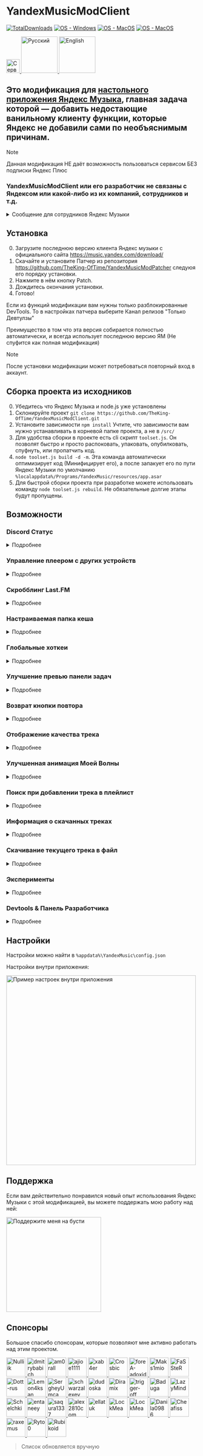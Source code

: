 # YandexMusicModClient
[![TotalDownloads](https://img.shields.io/github/downloads/TheKing-OfTime/YandexMusicModClient/total?label=Загрузок)](https://github.com/TheKing-OfTime/YandexMusicModClient/releases "Download") [![OS - Windows](https://img.shields.io/badge/OS-Windows-blue)](https://github.com/TheKing-OfTime/YandexMusicModClient/releases "Download") [![OS - MacOS](https://img.shields.io/badge/OS-Mac-blue)](https://github.com/TheKing-OfTime/YandexMusicModClient/releases "Download") [![OS - MacOS](https://img.shields.io/badge/OS-Linux-blue)](https://github.com/TheKing-OfTime/YandexMusicModClient/releases "Download")

<p align="left">
	<a href="https://discord.gg/HGNKDxwHEH">
      <img height="35.48" alt="Сервер" src="https://github.com/user-attachments/assets/b7c8a272-b48c-411f-aca3-6512086a9a18">
   </a>
   <a href="https://github.com/TheKing-OfTime/YandexMusicModClient/">
      <img width="96" alt="Русский" src="https://github.com/TheKing-OfTime/YandexMusicModClient/blob/master/assets/Ru_Badge_Highlighted.png">
   </a>
  <a href="https://github.com/TheKing-OfTime/YandexMusicModClient/blob/master/doc/en/README.md">
      <img width="96" alt="English" src="https://github.com/TheKing-OfTime/YandexMusicModClient/blob/master/assets/En_Badge.png">
   </a>
</p>

## Это модификация для [настольного приложения Яндекс Музыка](https://music.yandex.com/download/), главная задача которой — добавить недостающие ванильному клиенту функции, которые Яндекс не добавили сами по необъяснимым причинам.

> [!NOTE]  
> Данная модификация НЕ даёт возможность пользоваться сервисом БЕЗ подписки Яндекс Плюс

### YandexMusicModClient или его разработчик не связаны с Яндексом или какой-либо из их компаний, сотрудников и т.д.

<details>
   <summary>Сообщение для сотрудников Яндекс Музыки</summary>

Поскольку вы сочли мой код и идеи полезными и скопировали некоторые из них:

- [PLAYER_ACTION](https://github.com/TheKing-OfTime/YandexMusicModClient/commit/5384285a8de1101102fc21f593266807b38a304f#diff-c314348839e9fcfdd871cc449297e9cf3f9631701ff29758014ba11bf9200ba0)
- [Локальное переопределение экспериментов](https://github.com/TheKing-OfTime/YandexMusicModClient/commit/ea1939b5e81815bce7aa02c26ee3b165fd1396f3) (Появилось в ванильной версии через [~40 дней](https://github.com/TheKing-OfTime/YandexMusicModClient/commit/8ab94847fe36fe19e3500ab331adcb175f110387))
- [Исправление проблемы, из-за которой эквалайзер не применялся при запуске приложения](https://github.com/TheKing-OfTime/YandexMusicModClient/commit/7ebf999a87a0ffcfaa1d8ef5a4d576cbae853e3b) (Появилось в ванильной версии через ~50 дней с выходом 5.48.1)

и добавили их в ванильный клиент, возможно, вы захотите нанять меня.
Моя работа будет намного эффективнее, если я буду работать над исходным кодом в уютном офисе, а не с минифицированной и прогнанной через webpack версией кода
</details>

## Установка

0. Загрузите последнюю версию клиента Яндекс музыки с официального сайта https://music.yandex.com/download/
1. Скачайте и установите Патчер из репозитория https://github.com/TheKing-OfTime/YandexMusicModPatcher следуюя его порядку установки.
2. Нажмите в нём кнопку Patch.
3. Дождитесь окончания установки.
4. Готово!

Если из функций модификации вам нужны только разблокированные DevTools.
То в настройках патчера выберите Канал релизов "Только Девтулзы"

Преимущество в том что эта версия собирается полностью автоматически, и всегда использует последнюю версию ЯМ (Не спуфится как полная модификация)


> [!NOTE]  
> После установки модификации может потребоваться повторный вход в аккаунт.

## Сборка проекта из исходников

0. Убедитесь что Яндекс Музыка и node.js уже установлены
1. Склонируйте проект `git clone https://github.com/TheKing-OfTime/YandexMusicModClient.git`
2. Установите зависимости `npm install` Учтите, что зависимости вам нужно устанавливать в корневой папке проекта, а не в `/src/`
3. Для удобства сборки в проекте есть cli скрипт `toolset.js`. Он позволят быстро и просто распоковать, упаковать, опубилковать, спуфнуть, или пропатчить код.
4. `node toolset.js build -d -m`. Эта команда автоматически оптимизирует код (Минифицирует его), а после запакует его по пути Яндекс Музыки по умолчанию `%localappdata%/Programs/YandexMusic/resources/app.asar`
5. Для быстрой сборки проекта при разработке можете использовать команду `node toolset.js rebuild`. Не обязательные долгие этапы будут пропущены.
## Возможности

### Discord Статус
<details>
   <summary>Подробнее</summary>

<details>
   <summary>Настройки</summary>

      "discordRPC": {
			"enable": true or false,                         //Включает или отключает disocrd RPC
			"applicationIDForRPC": "1124055337234858005",    //ID пользовательского приложения вашего для discord RPC
			"showButtons": true or false,                    //Включает или отключает все кнопки в статусе discord 
			"overrideDeepLinksExperiment": true or false,    //Включает или отключает разделение веб-кнопок и кнопок рабочего стола на одну кнопку
			"showGitHubButton": true or false,               //Включает или отключает кнопку Github, если для параметра overrideDeepLinksExperiment установлено значение true
			"afkTimeout": 15,				 //Время в минутах через которое статус в дискорде пропадёт если трек был поставлен на паузу.
			"showAlbum": true or false,                      //Включает или отключает строчку с информацией о альбоме в статусе discord 
   			"showSmallIcon": true or false,                  //Включает или отключает икноку статуса прослушивания в статусе discord 
      }

</details>


Добавляет поддержку отображения текущего трека как статуса в Discord
![image](https://github.com/user-attachments/assets/ff3b0726-6f83-4849-bce6-c5eb31523efa)

</details>

### Управление плеером с других устройств
<details>
   <summary>Подробнее</summary>


Добавляет поддержку управления воспроизведением настольного клиента с других устройств.
<div>
	<img width="250" alt="Список устройств для воспроизведения" src="https://github.com/user-attachments/assets/17196b75-85c4-42f0-af81-ab62123fde5c">
	<img width="250" alt="Управление воспроизведение с телефона на ПК клиенте" src="https://github.com/user-attachments/assets/305a94f9-4908-4c47-9d75-c0838dbad805">
</div>
<div>
	<img width="504" alt="DiscordCanary_q3lSyzS2R9" src="https://github.com/user-attachments/assets/ebd7a0c0-db68-4c26-b0f9-481e1ea9e57b" />
	<br/>
	<img width="504" alt="Яндекс_Музыка_1AZwtDf0Tz" src="https://github.com/user-attachments/assets/ec3cba2f-9b58-4a07-bc60-1920fc94b759" />
</div>





<details>
   <summary>Настройки</summary>

Можно выключить в настройках внутри приложения

![image](https://github.com/user-attachments/assets/8b7280d6-f2ef-4a0e-8835-32e173a1e843)

</details>

</details>

### Скробблинг Last.FM
<details>
   <summary>Подробнее</summary>


Добавляет поддержку cкробблинга в Last.FM. Трек заскробблится если вы прослушаете хотя бы его половину. (Но при этом запрос скроббла отправиться при смене трека)

<img width="550" alt="Страница пользователя Last.FM с заскроббленными треками" src="https://github.com/user-attachments/assets/9a47a37b-b895-4a06-8538-fb94eb009290">

<details>
   <summary>Настройки</summary>

Авторизоваться в Last.FM, а также включить/выключить функцию можно в соответствующем меню в настройках приложения.

![image](https://github.com/user-attachments/assets/0fbd13ed-7837-49c2-9b28-5bc210480002)

<details>
   <summary>Процесс авторизации</summary>

https://github.com/user-attachments/assets/079f8b38-ca6b-4fef-b6a2-efa853fd583f

</details>

</details>

</details>


### Настраиваемая папка кеша
<details>
   <summary>Подробнее</summary>


В ванильной версии весь кеш (в том числе скаченные вами треки для оффлейн прослушивания) хранится по пути `%appdata%/YandexMusic/`

Данная функия позволяет использовать для кеша другой путь. Например чтобы 10 гигабайт скаченной вами музыки не тратили место на системном диске

![image](https://github.com/user-attachments/assets/f48a8d32-d03f-4770-8204-460f37ab059f)

</details>


### Глобальные хоткеи
<details>
   <summary>Подробнее</summary>


Добавляет поддержку глобальных хоткеев.

<details>
   <summary>Настройки</summary>

	"globalShortcuts": {
		"TOGGLE_PLAY": "Ctrl+/",
		"MOVE_FORWARD": "Ctrl+,",
		"MOVE_BACKWARD": "Ctrl+.",
		"TOGGLE_SHUFFLE": "Ctrl+\'",
		"REPEAT_NONE": undefined,
		"REPEAT_CONTEXT": undefined,
		"REPEAT_NONE": undefined,
  		"TOGGLE_LIKE": undefined,
  		"TOGGLE_DISLIKE": undefined,
	}

</details>

</details>

### Улучшение превью панели задач
<details>
   <summary>Подробнее</summary>


Добавляет поддержку расширений панели задач (Taskbar Extensions)

<details>
   <summary>Настройки</summary>

      "taskBarExtensions": {
			"enable": true or false //Включает или отключает расширения панели задач
			"coverAsThumbnail": true or false //Включает или отключает замену Live превью на картинку обложки трека
		}

</details>


![browser_Y2f5KiyCYN](https://github.com/user-attachments/assets/877f5c77-f196-4702-bd44-7da60e1a0d93)


</details>

### Возврат кнопки повтора
<details>
   <summary>Подробнее</summary>

Возвращает кнопку повтора в плеер на главной когда играет Моя Волна.

</details>

### Отображение качества трека
<details>
   <summary>Подробнее</summary>

Отображает качество либо кодек текущего трека

<details>
   <summary>Настройки</summary>

	"playerBarEnhancement": {
  		"showDislikeButton": true //Включает или выключает отображение кнопки дизлайка в проигрывателе.
		"showCodecInsteadOfQualityMark": true //Показать кодек вместо качества
	}

</details>

![image](https://github.com/user-attachments/assets/424434fb-5e66-4a85-8ca2-90179cb7f357)


</details>

### Улучшенная анимация Моей Волны
<details>
   <summary>Подробнее</summary>

Улучшает поведение анимации Моей Волны. Она начинает лучше адаптироваться к музыке. Также позволяет настраивать частоту кадров в секунду при рендеринге анимации.
<details>
   <summary>Настройки</summary>

      "vibeAnimationEnhancement": {
	    "maxFPS": 25,             	// Максимально допустимая частота кадров в секунду. По умолчанию: 25. Рекомендуемое: 25 - 144. Не устанавливайте значание меньше 1
	    "intensityCoefficient": 1, 	// Чувствительность музыкального анализа. По умолчанию: 1; Рекомендуемое: 0,5 - 2; При значении 0 отключается улучшение анимации (почти :D)
	    "linearDeBoost": 5,		// [УСТАРЕЛО] Коэффициент выделения пиков в треке от основного трека. По умолчанию: 5. Рекомендуемое: 2 - 8. Если 1, отключает разделение пиков.
	    "playOnAnyEntity": false,	// Если включено, анимация воспроизводится, даже если источник трека не Моя Волна.
	    "disableRendering": false	// Полностью отключает анимацию. Используйте только если почувствуете значительное падение кадров в секунду. В противном случае подберите оптимальное значение параметра maxFPS для вашей системы.
      }

</details>

До:

https://github.com/user-attachments/assets/23a8da4d-3d6a-43c6-a5f5-965e065ed912

После:

https://github.com/user-attachments/assets/b062a3ee-d05e-4cf3-8e03-b6f8bf66525c

</details>

### Поиск при добавлении трека в плейлист
<details>
   <summary>Подробнее</summary>

Добавляет строку поиска в контекстное меню выбора плейлиста.

![image](https://github.com/user-attachments/assets/03924f52-6e37-4d6a-ad9e-c079ec739cd8)


</details>

### Информация о скачанных треках
<details>
   <summary>Подробнее</summary>

Добавляет информацию о скачанных треках на страницу настроек (количество скачанных треков и используемое хранилище для скачанных треков)

![image](https://github.com/user-attachments/assets/d3ba9ada-941c-4bd2-8c53-dad54090bf4e)


</details>

### Скачивание текущего трека в файл
<details>
   <summary>Подробнее</summary>

Позволяет скачать текущий трек вам на ПК.

![image](https://github.com/user-attachments/assets/95a52251-401a-4071-9ee3-914b8c7b7c8f)

![image](https://github.com/user-attachments/assets/aaf79024-34cb-4159-9790-501f21534e54)



</details>

### Эксперименты
<details>
   <summary>Подробнее</summary>

Позволяет включать/выключать эксперементы. Для этого вам нужно включить Режим разработчика.

![image](https://github.com/user-attachments/assets/b341e6cb-58e3-4dfa-b8b3-e6ece72539a5)


</details>

### Devtools & Панель Разработчика
<details>
   <summary>Подробнее</summary>

Devtools по умолчанию отключены. Чтобы включить их, вам необходимо изменить `%appdata%\YandexMusic\config.json`:

Измените `"enableDevTools": false` на `"enableDevTools": true`

![electron_L6SeZLnSAH](https://github.com/TheKing-OfTime/YandexMusicModClient/assets/68960526/ae841087-d910-45e5-a007-3fd869a493e1)

![electron_y6aOeckPLH](https://github.com/TheKing-OfTime/YandexMusicModClient/assets/68960526/4bde4785-9196-4ac6-ad3b-9ac5db5b61c8)

</details>

## Настройки
Настройки можно найти в `%appdata%\YandexMusic\config.json`

Настройки внутри приложения:
<p align="left">
<img width="500" alt="Пример настроек внутри приложения" src="https://github.com/user-attachments/assets/b9aa1828-476c-4fde-86a8-84fb02eb0817">
</p>


## Поддержка
Если вам действительно понравился новый опыт использования Яндекс Музыки с этой модификацией, вы можете поддержать мою работу над ней:
<p align="left">
   <a href="https://boosty.to/thekingoftime/donate">
      <img width="250" alt="Поддержите меня на бусти" src="https://github.com/user-attachments/assets/7b341f16-6513-4138-a3c5-b5892b062f63">
   </a>
</p>

## Спонсоры
Большое спасибо спонсорам, которые позволяют мне активно работать над этим проектом.
<p align="left">
   <a href="https://github.com/Nulliik">
      <img width="50" alt="Nulliik" src="https://avatars.githubusercontent.com/u/37436671?v=4">
   </a>
   <a href="https://github.com/dmitrybabich">
      <img width="50" alt="dmitrybabich" src="https://avatars.githubusercontent.com/u/6319078?v=4">
   </a>
   <a href="https://www.last.fm/ru/user/am0rall">
      <img width="50" alt="am0rall" src="https://lastfm.freetls.fastly.net/i/u/avatar170s/a983db6495ea41c8c16777aa0679632d.png">
   </a>
   <a href="https://github.com/ajioe1111">
      <img width="50" alt="ajioe1111" src="https://avatars.githubusercontent.com/u/39803571?v=4">
   </a>
   <a href="https://github.com/xab4er">
      <img width="50" alt="xab4er" src="https://avatars.githubusercontent.com/u/60750449?v=4">
   </a>
   <a href="https://github.com/Crosbic">
      <img width="50" alt="Crosbic" src="https://avatars.githubusercontent.com/u/71810318?v=4">
   </a>
   <a href="https://github.com/foreA-adoxid">
      <img width="50" alt="foreA-adoxid" src="https://avatars.githubusercontent.com/u/72875762?v=4">
   </a>
   <a href="https://github.com/Maks1mio">
      <img width="50" alt="Maks1mio" src="https://avatars.githubusercontent.com/u/44835662?v=4">
   </a>
   <a href="https://github.com/FaSSteR">
      <img width="50" alt="FaSSteR" src="https://avatars.githubusercontent.com/u/50427367?v=4">
   </a>
   <a href="https://github.com/Dott-rus">
      <img width="50" alt="Dott-rus" src="https://avatars.githubusercontent.com/u/78660260?v=4">
   </a>
   <a href="https://github.com/Lemon4ksan">
      <img width="50" alt="Lemon4ksan" src="https://avatars.githubusercontent.com/u/122788290?v=4">
   </a>
   <a href="https://github.com/SergheyUmca">
      <img width="50" alt="SergheyUmca" src="https://avatars.githubusercontent.com/u/33039150?v=4">
   </a>
   <a href="https://github.com/schwarzalexey">
      <img width="50" alt="schwarzalexey" src="https://avatars.githubusercontent.com/u/97682066?v=4?v=4">
   </a>
   <a href="https://github.com/dudoska">
      <img width="50" alt="dudoska" src="https://avatars.githubusercontent.com/u/94677394?v=4">
   </a>
   <a href="https://diramix.github.io/html-profile/">
      <img width="50" alt="Diramix" src="https://avatars.githubusercontent.com/u/79011730?v=4">
   </a>
   <a href="https://github.com/trigger-off">
      <img width="50" alt="trigger-off" src="https://avatars.githubusercontent.com/u/71810229?v=4">
   </a>
   <a href="https://github.com/Baduga">
      <img width="50" alt="Baduga" src="https://avatars.githubusercontent.com/u/69755854?v=4">
   </a>
   <a href="https://github.com/LazyMind">
      <img width="50" alt="LazyMind" src="https://avatars.githubusercontent.com/u/87148057?v=4">
   </a>
   <a href="https://github.com/Schelchki">
      <img width="50" alt="Schelchki" src="https://avatars.githubusercontent.com/u/162707132?v=4">
   </a>
   <a href="https://github.com/entaneey">
      <img width="50" alt="entaneey" src="https://avatars.githubusercontent.com/u/195827686?v=4">
   </a>
   <a href="https://github.com/saqura1337">
      <img width="50" alt="saqura1337" src="https://avatars.githubusercontent.com/u/68153864?v=4">
   </a>
   <a href="https://github.com/alex2810com">
      <img width="50" alt="alex2810com" src="https://avatars.githubusercontent.com/u/187911293?v=4">
   </a>
   <a href="https://github.com/ellatuk">
      <img width="50" alt="ellatuk" src="https://avatars.githubusercontent.com/u/87390648?v=4">
   </a>
   <a href="https://github.com/LockMean">
      <img width="50" alt="LockMea" src="https://avatars.githubusercontent.com/u/214841821?v=4">
   </a>
   <a href="https://github.com/Dimas-VM">
      <img width="50" alt="LockMea" src="https://avatars.githubusercontent.com/u/179121916?v=4">
   </a>
   <a href="https://github.com/Danila0986">
      <img width="50" alt="Danila0986" src="https://avatars.githubusercontent.com/u/157834445?v=4">
   </a>
   <a href="https://github.com/Cheafiss">
      <img width="50" alt="Cheafiss" src="https://avatars.githubusercontent.com/u/125489408?v=4">
   </a>
   <a href="https://github.com/raxemus">
      <img width="50" alt="raxemus" src="https://avatars.githubusercontent.com/u/6419721?v=4">
   </a>
   <a href="https://github.com/Ryto0">
      <img width="50" alt="Ryto0" src="https://avatars.githubusercontent.com/u/113520566?v=4">
   </a>
   <a href=" https://github.com/Rubikoid">
      <img width="50" alt="Rubikoid" src="https://avatars.githubusercontent.com/u/5082689?v=4">
   </a>
</p>

> Список обновляется вручную
